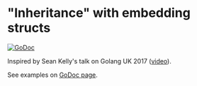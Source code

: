 # "Inheritance" with embedding structs
[![GoDoc](https://godoc.org/github.com/FiloSottile/gvt?status.svg)](https://godoc.org/github.com/mycodesmells/golang-examples/misc/embedding?status.svg)

Inspired by Sean Kelly's talk on Golang UK 2017 ([video](https://www.youtube.com/watch?v=-LzYjMzfGDQ)).

See examples on [GoDoc page](https://godoc.org/github.com/mycodesmells/golang-examples/misc/embedding).
